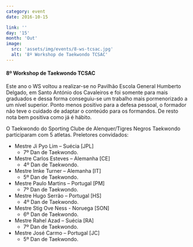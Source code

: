 ```yaml
---
category: event
date: 2016-10-15

link: ''
day: '15'
month: 'Out'
image:
  src: 'assets/img/events/8-ws-tcsac.jpg'
  alt: '8º Workshop de Taekwondo TCSAC'
---
```

#### 8º Workshop de Taekwondo TCSAC

Este ano o WS voltou a realizar-se no Pavilhão Escola General Humberto Delgado, em Santo António dos Cavaleiros e foi somente para mais graduados e dessa forma conseguiu-se um trabalho mais pormenorizado a um nível superior. Ponto menos positivo para a defesa pessoal, o formador não teve o cuidado de adaptar o conteúdo para os formandos. De resto nota bem positiva como já é hábito.

O Taekwondo do Sporting Clube de Alenquer/Tigres Negros Taekwondo participaram com 5 atletas.
Preletores convidados:
  - Mestre Ji Pyo Lim – Suécia [JPL]
    - 7º Dan de Taekwondo.
  - Mestre Carlos Esteves – Alemanha [CE]
    - 4º Dan de Taekwondo.
  - Mestre Imke Turner – Alemanha [IT]
    - 5º Dan de Taekwondo.
  - Mestre Paulo Martins – Portugal [PM]
    - 7º Dan de Taekwondo.
  - Mestre Hugo Serrão – Portugal [HS]
    - 4º Dan de Taekwondo.
  - Mestre Stig Ove Ness - Noruega [SON]
    - 6º Dan de Taekwondo.
  - Mestre Rahel Azad – Suécia [RA]
    - 7º Dan de Taekwondo.
  - Mestre José Carmo – Portugal [JC]
    - 5º Dan de Taekwondo.
